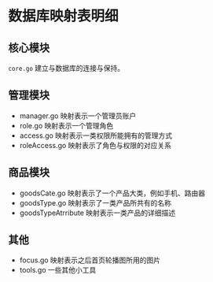 # 数据库映射表明细

## 核心模块

`core.go` 建立与数据库的连接与保持。

## 管理模块

- manager.go 映射表示一个管理员账户
- role.go 映射表示一个管理角色
- access.go 映射表示一类权限所能拥有的管理方式
- roleAccess.go 映射表示了角色与权限的对应关系

## 商品模块

- goodsCate.go 映射表示了一个产品大类，例如手机、路由器
- goodsType.go 映射表示了一类产品所共有的名称
- goodsTypeAtrribute 映射表示一类产品的详细描述

## 其他

- focus.go 映射表示之后首页轮播图所用的图片
- tools.go 一些其他小工具
